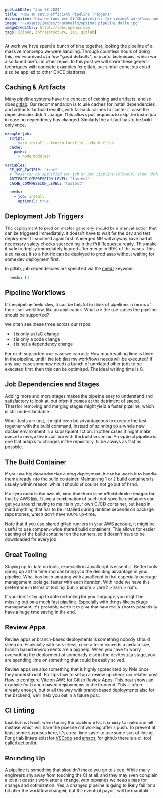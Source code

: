 ```yaml
---
publishDate: "Jan 28 2024"
title: "How to setup efficient Pipeline Triggers"
description: "How we tune our CI/CD pipelines for optimal workflows and minimal waiting times"
image: "~/assets/images/thumbnails/optimal_pipeline_dalle.jpg"
imageCreditUrl: https://labs.openai.com
tags: [cloud, infrastructure, IaC, gitlab]
---
```


At work we have spend a bunch of time together, looking the pipeline of a massive monorepo we were
handling. Through countless hours of doing this, we've arrived at a few "good defaults", or useful
techniques, which we also found useful in other repos. In this post we will share these general
techniques with concrete examples for gitlab, but similar concepts could also be applied to other
CI/CD platforms.

## Caching & Artifacts

Many pipeline systems have the concept of caching and artifacts, and so does
[gitlab](https://docs.gitlab.com/ee/ci/caching/). Our recommendation is to use caches for install
dependencies and artifacts for build results, with fallback caches to master in case the
dependencies didn't change. This allows pull requests to skip the install job in case no dependency
has changed. Similarly the artifact has to be build only once.

```yaml
example-job:
  script:
    - yarn install --frozen-lockfile --check-files
  cache:
    paths:
      - node_modules/
```

```yaml
variables:
  FF_USE_FASTZIP: "true"
  # These can be specified per job or per pipeline (slowest, slow, default, fast, and fastest)
  ARTIFACT_COMPRESSION_LEVEL: "fastest"
  CACHE_COMPRESSION_LEVEL: "fastest"
```

```yaml
  needs:
    - job: install
      optional: true
```

## Deployment Job Triggers

The deployment to prod on master generally should be a manual action that can be triggered
immediately. It doesn't have to wait for the dev and test deployment to succeed again first. A
merged MR will anyway have had all necessary safety checks succeeding in the Pull Request
already. This make it safe to deploy immediately to prod after merge in 99% of the cases. This
also makes it so a hot-fix can be deployed to prod asap without waiting for some dev deployment
first.

In gitlab, job dependencies are specified via the [needs](https://docs.gitlab.com/ee/ci/yaml/#needs) keyword:
```yaml
  needs: []
```

## Pipeline Workflows

If the pipeline feels slow, it can be helpful to think of pipelines in terms of their user
workflow, like an application. What are the use-cases the pipeline should be supported?

We often see these three across our repos:
- It is only an IaC change
- It is only a code change
- It is not a dependency change

For each supported use-case we can ask: How much waiting time is there in the pipeline, until I
the job that my workflows needs will be executed? If any use-case somehow needs a bunch of
unrelated other jobs to be executed first, then this can be optimized. The ideal waiting time is
0.

## Job Dependencies and Stages

Adding more and more stages makes the pipeline easy to understand and satisfactory to look at, but
often it comes at the detriment of speed. Therefor removing and merging stages might yield a
faster pipeline, which is still understandable.

When tests are fast, it might even be advantageous to execute the test together with the build
command, instead of spinning up a whole new docker environment in a subsequent action. In other
cases it might make sense to merge the install job with the build or similar. An optimal pipeline
is one that adapts to changes in the repository, to be always as fast as possible.

## The Build Container

If you use big dependencies during deployment, it can be worth it to bundle them already into the
build container. Maintaining 1 or 2 build containers is usually within reason, while it should of
course not go out of hand.

If all you need is the aws cli, note that there is an official docker images for that by AWS
[link](https://hub.docker.com/r/amazon/aws-cli). Using a combination of such tool-specific
containers can get you around having to maintain your own CI/CD container, but keep in mind
anything that has to be installed during runtime depends on package repositories, which don't have
100% up-time.

Note that if you use shared gitlab runners in your AWS account, it might be useful to use
company-wide shared build containers. This allows for easier caching of the build container on the
runners, so it doesn't have to be downloaded for every job.

## Great Tooling

Staying up to date on tools, especially in JavaScript is essential. Better tools spring up all the
time and can bring you the deciding advantage in your pipeline. What has been amazing with
JavaScript is that especially package management tools get faster with each iteration. With node
we have this preference in terms of tooling: bun > pnpm > yarn2 > yarn > npm.

If you don't stay up to date on tooling for you language, you might be missing out on a much fast
pipeline. Especially with things like package management, it's probably worth it to give that new
tool a shot to potentially have a huge time saving in the end.

## Review Apps

Review apps or branch-based deployments is something nobody should sleep on. Especially with
serverless, once a team exceeds a certain size, branch based environments are a big help. When you
have to worry overwriting the deployment of somebody else in the dev/test/qa stage, you are
spending time on something that could be easily solved.


Review apps are also something that is highly appreciated by PMs once they understand it. For tips
how to set up a review up check our related post [How to configure Vite on AWS for Gitlab Review
Apps](https://double-trouble.dev/post/gitlab-review-apps-aws-vite/). This post shows an example
for branch based deployments in the frontend. This is often already enough, but to all the way
with branch based deployments also for the backend, we'll help you out in a future post.

## CI Linting

Last but not least, when tuning the pipeline a lot, it is easy to make a small mistake which will
have the pipeline not working after a push. To prevent at least some surprises here, it's a real
time saver to use some sort of linting. For gitlab linters exist for
[VSCode](https://docs.gitlab.com/ee/ci/lint.html) and
[emacs](https://gitlab.com/joewreschnig/gitlab-ci-mode/), for github there is a cli tool called
[actionlint](https://github.com/rhysd/actionlint/).

## Rounding Up

A pipeline is something that shouldn't make you go to sleep. While many engineers shy away from
touching the CI at all, and they may even complain a lot if it doesn't work after a change, with
pipelines we need a bias for change and optimization. Yes, a changed pipeline is going to likely
fail for a bit after the workflow changed, but the eventual payout will be manifold.
